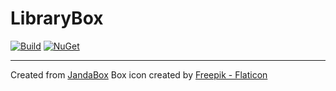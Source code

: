 # LibraryBox

<!--#if (actions) -->
[![Build](https://github.com/GITHUB_USER/LibraryBox/actions/workflows/build.yml/badge.svg)](https://github.com/GITHUB_USER/LibraryBox/actions/workflows/build.yml)
[![NuGet](https://github.com/GITHUB_USER/LibraryBox/actions/workflows/nuget.yml/badge.svg)](https://github.com/GITHUB_USER/LibraryBox/actions/workflows/nuget.yml)
<!--#endif -->
---
Created from [JandaBox](https://github.com/Jandini/JandaBox)
Box icon created by [Freepik - Flaticon](https://www.flaticon.com/free-icons/box)
